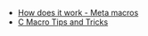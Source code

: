 * [How does it work - Meta macros](http://paul-samuels.com/blog/2014/03/21/how-does-it-work-meta-macros/)
* [C Macro Tips and Tricks](https://www.mikeash.com/pyblog/friday-qa-2010-12-31-c-macro-tips-and-tricks.html)

